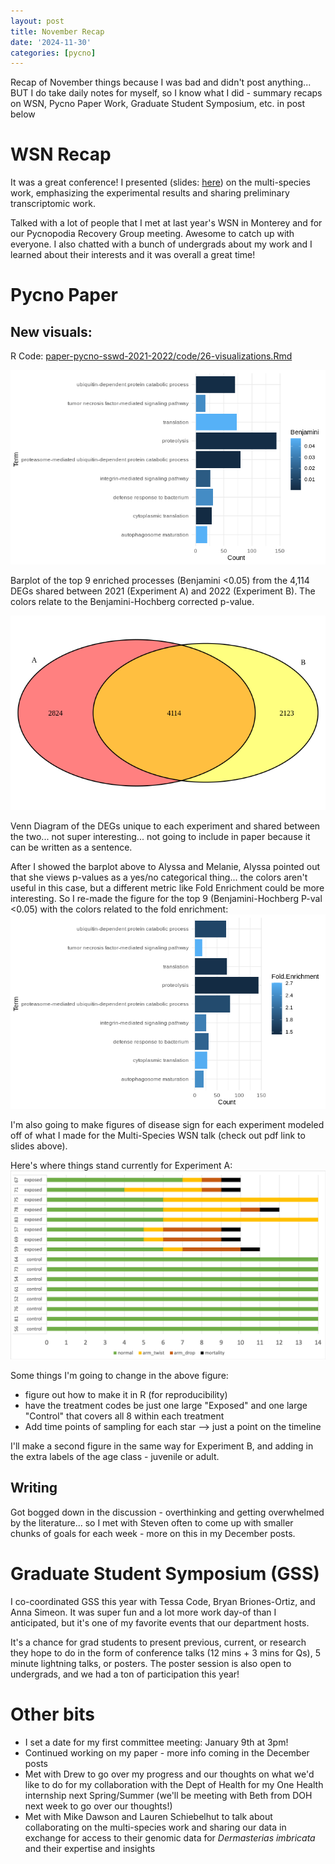 ```yaml
---
layout: post
title: November Recap
date: '2024-11-30'
categories: [pycno]
---
```

Recap of November things because I was bad and didn't post anything... BUT I do take daily notes for myself, so I know what I did - summary recaps on WSN, Pycno Paper Work, Graduate Student Symposium, etc. in post below

# WSN Recap

It was a great conference! I presented (slides: [here](https://github.com/grace-ac/presentations/blob/main/2024/Crandall_WSN_2024.pdf)) on the multi-species work, emphasizing the experimental results and sharing preliminary transcriptomic work.

Talked with a lot of people that I met at last year's WSN in Monterey and for our Pycnopodia Recovery Group meeting. Awesome to catch up with everyone. I also chatted with a bunch of undergrads about my work and I learned about their interests and it was overall a great time!

# Pycno Paper

## New visuals:
R Code: [paper-pycno-sswd-2021-2022/code/26-visualizations.Rmd](https://github.com/grace-ac/paper-pycno-sswd-2021-2022/blob/main/code/26-visualizations.Rmd)

![img](../notebook-images/2024-12-05/Barplot_Top9_Enriched_GOterms.png)

Barplot of the top 9 enriched processes (Benjamini <0.05) from the 4,114 DEGs shared between 2021 (Experiment A) and 2022 (Experiment B). The colors relate to the Benjamini-Hochberg corrected p-value.

![img](../notebook-images/2024-12-05/VennDiagram_DEGs_A_B_and_shared.png)  

Venn Diagram of the DEGs unique to each experiment and shared between the two... not super interesting... not going to include in paper because it can be written as a sentence.

After I showed the barplot above to Alyssa and Melanie, Alyssa pointed out that she views p-values as a yes/no categorical thing... the colors aren't useful in this case, but a different metric like Fold Enrichment could be more interesting. So I re-made the figure for the top 9 (Benjamini-Hochberg P-val <0.05) with the colors related to the fold enrichment:   
![img](../notebook-images/2024-12-05/Barplot_top9enriched-GOterms-FoldEnrichment.png)

I'm also going to make figures of disease sign for each experiment modeled off of what I made for the Multi-Species WSN talk (check out pdf link to slides above).

Here's where things stand currently for Experiment A:   
![img](../notebook-images/2024-12-05/ExperimentA_disease-sign-prelim-figure.png)

Some things I'm going to change in the above figure:   
- figure out how to make it in R (for reproducibility)
- have the treatment codes be just one large "Exposed" and one large "Control" that covers all 8 within each treatment
- Add time points of sampling for each star --> just a point on the timeline

I'll make a second figure in the same way for Experiment B, and adding in the extra labels of the age class - juvenile or adult.

## Writing
Got bogged down in the discussion - overthinking and getting overwhelmed by the literature... so I met with Steven often to come up with smaller chunks of goals for each week - more on this in my December posts.

# Graduate Student Symposium (GSS)
I co-coordinated GSS this year with Tessa Code, Bryan Briones-Ortiz, and Anna Simeon. It was super fun and a lot more work day-of than I anticipated, but it's one of my favorite events that our department hosts.

It's a chance for grad students to present previous, current, or research they hope to do in the form of conference talks (12 mins + 3 mins for Qs), 5 minute lightning talks, or posters. The poster session is also open to undergrads, and we had a ton of participation this year! 

# Other bits
- I set a date for my first committee meeting: January 9th at 3pm!
- Continued working on my paper - more info coming in the December posts
- Met with Drew to go over my progress and our thoughts on what we'd like to do for my collaboration with the Dept of Health for my One Health internship next Spring/Summer (we'll be meeting with Beth from DOH next week to go over our thoughts!)
- Met with Mike Dawson and Lauren Schiebelhut to talk about collaborating on the multi-species work and sharing our data in exchange for access to their genomic data for _Dermasterias imbricata_ and their expertise and insights
